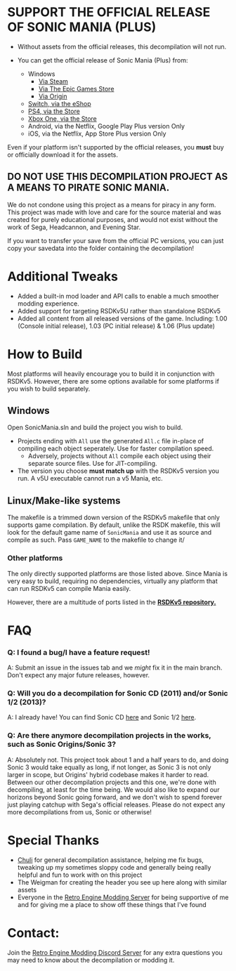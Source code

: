 # **SUPPORT THE OFFICIAL RELEASE OF SONIC MANIA (PLUS)**
+ Without assets from the official releases, this decompilation will not run.

+ You can get the official release of Sonic Mania (Plus) from:
  * Windows
    * [Via Steam](https://store.steampowered.com/app/584400/Sonic_Mania/)
    * [Via The Epic Games Store](https://www.epicgames.com/store/en-US/p/sonic-mania)
    * [Via Origin](https://www.origin.com/aus/en-us/store/sonic-the-hedgehog/sonic-mania)
  * [Switch, via the eShop](https://www.nintendo.com/games/detail/sonic-mania-switch/)
  * [PS4, via the Store](https://store.playstation.com/en-us/product/UP0177-CUSA07023_00-SONICMANIA000000)
  * [Xbox One, via the Store](https://www.xbox.com/en-US/games/store/sonic-mania/BXH46NQT9W4Q/0001)
  * Android, via the Netflix, Google Play Plus version Only
  * iOS, via the Netflix, App Store Plus version Only

Even if your platform isn't supported by the official releases, you **must** buy or officially download it for the assets.

## **DO NOT USE THIS DECOMPILATION PROJECT AS A MEANS TO PIRATE SONIC MANIA.**
We do not condone using this project as a means for piracy in any form. This project was made with love and care for the source material and was created for purely educational purposes, and would not exist without the work of Sega, Headcannon, and Evening Star.

If you want to transfer your save from the official PC versions, you can just copy your savedata into the folder containing the decompilation!

# Additional Tweaks
* Added a built-in mod loader and API calls to enable a much smoother modding experience.
* Added support for targeting RSDKv5U rather than standalone RSDKv5
* Added all content from all released versions of the game. Including: 1.00 (Console initial release), 1.03 (PC initial release) & 1.06 (Plus update)

# How to Build
Most platforms will heavily encourage you to build it in conjunction with RSDKv5. However, there are some options available for some platforms if you wish to build separately.

## Windows
Open SonicMania.sln and build the project you wish to build.
* Projects ending with `All` use the generated `All.c` file in-place of compiling each object seperately. Use for faster compilation speed.
  * Adversely, projects without `All` compile each object using their separate source files. Use for JIT-compiling.
* The version you choose **must match up** with the RSDKv5 version you run. A v5U executable cannot run a v5 Mania, etc.

## Linux/Make-like systems
The makefile is a trimmed down version of the RSDKv5 makefile that only supports game compilation.
By default, unlike the RSDK makefile, this will look for the default game name of `SonicMania` and use it as source and compile as such. Pass `GAME_NAME` to the makefile to change it/

### Other platforms
The only directly supported platforms are those listed above. Since Mania is very easy to build, requiring no dependencies, virtually any platform that can run RSDKv5 can compile Mania easily.

However, there are a multitude of ports listed in the **[RSDKv5 repository.](https://github.com/Rubberduckycooly/RSDKv5-Decompilation)**

# FAQ
### Q: I found a bug/I have a feature request!
A: Submit an issue in the issues tab and we _might_ fix it in the main branch. Don't expect any major future releases, however.

### Q: Will you do a decompilation for Sonic CD (2011) and/or Sonic 1/2 (2013)?
A: I already have! You can find Sonic CD [here](https://github.com/Rubberduckycooly/Sonic-CD-11-Decompilation) and Sonic 1/2 [here](https://github.com/Rubberduckycooly/Sonic-1-2-2013-Decompilation).

### Q: Are there anymore decompilation projects in the works, such as Sonic Origins/Sonic 3?
A: Absolutely not. This project took about 1 and a half years to do, and doing Sonic 3 would take equally as long, if not longer, as Sonic 3 is not only larger in scope, but Origins' hybrid codebase makes it harder to read. Between our other decompilation projects and this one, we're done with decompiling, at least for the time being. We would also like to expand our horizons beyond Sonic going forward, and we don't wish to spend forever just playing catchup with Sega's official releases. Please do not expect any more decompilations from us, Sonic or otherwise!

# Special Thanks
* [Chuli](https://github.com/MGRich) for general decompilation assistance, helping me fix bugs, tweaking up my sometimes sloppy code and generally being really helpful and fun to work with on this project
* The Weigman for creating the header you see up here along with similar assets
* Everyone in the [Retro Engine Modding Server](https://dc.railgun.works/retroengine) for being supportive of me and for giving me a place to show off these things that I've found

# Contact:
Join the [Retro Engine Modding Discord Server](https://dc.railgun.works/retroengine) for any extra questions you may need to know about the decompilation or modding it.
